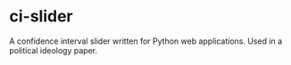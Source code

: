 ci-slider
=========

A confidence interval slider written for Python web applications. Used in a political ideology paper.

